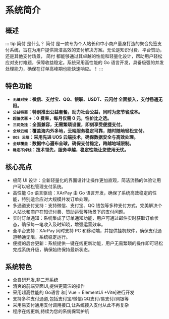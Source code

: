 # 系统简介

## 概述

::: tip 简付 是什么？
简付 是一款专为个人站长和中小商户量身打造的聚合免签支付系统，旨在为用户提供简洁高效的支付解决方案。无论是知识付费、平台赞助，还是其他支付场景，
简付 都能够通过其卓越的性能和轻量化设计，帮助用户轻松应对支付难题，保障收益稳定。系统采用高性能的 Go 语言开发，具备极强的并发处理能力，确保在订单高峰期也能快速响应。！
:::

## 特色功能

- **`无缝对接`：微信、支付宝、QQ、银联、USDT、云闪付 全面接入，支付畅通无阻。**
- **`公益特惠`：特别推出公益套餐，助力社会公益，同时为您节省成本。**
- **`超值优惠` +：0 费率，每月仅需 0 元，性价比之选。**
- **`三网免挂`：全面兼容，无需繁琐设置，即刻享受便捷支付。**
- **`全球云端`：覆盖海内外多地，云端服务稳定可靠，随时随地轻松支付。**
- **`UOS 云端`：采用先进 UOS 云端技术，确保数据安全与高效处理。**
- **`全球覆盖`：数据中心遍布全球，确保支付稳定，跨越地域限制。**
- **`稳定不掉线`：技术领先，服务卓越，稳定性能让您使用无忧。**

## 核心亮点

- 极简 UI 设计：全新轻量化的界面设计让操作更加直观，简洁流畅的体验让用户可以轻松管理支付系统。
- 高性能 Go 语言驱动：XArPay 由 Go 语言开发，确保了系统高效稳定的性能，特别适合应对大规模并发订单处理。
- 多通道支付支持：支持微信、支付宝、QQ 钱包等多种支付方式，完美解决个人站长和商户在知识付费、赞助运营等场景下的支付问题。
- 实时订单通知：系统集成了订单通知功能，用户可通过邮件实时获取订单状态，确保每一笔收入及时知晓，增强运营效率。
- 全平台支持：XArPay 同时支持 PC 和移动端，并提供挂机软件，确保支付通道畅通无阻，系统稳定运行。
- 便捷的后台更新：系统提供一键在线更新功能，用户无需繁琐的操作即可轻松完成系统升级，确保始终保持最新状态。

## 系统特色

- 全自研开发,非二开系统
- 清爽的前端界面UI,提供更简洁的操作
- 采用超高性能的 Go语言 和[ Vue + ElementUi +Vite]进行开发
- 支持多种支付通道,包括支付宝/微信/QQ支付/易支付/网银等
- 采用易支付通用支付调用接口,让系统接入支付从此不再复杂
- 程序在线更新,持续为您的系统保驾护航
